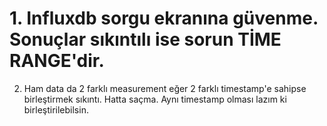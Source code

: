 # 1. **Influxdb sorgu ekranına güvenme. Sonuçlar sıkıntılı ise sorun TİME RANGE'dir.**
2. Ham data da 2 farklı measurement eğer 2 farklı timestamp'e sahipse birleştirmek sıkıntı. Hatta saçma. Aynı timestamp olması lazım ki birleştirilebilsin. 
